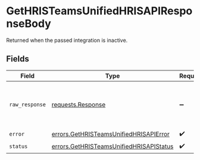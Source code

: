 # GetHRISTeamsUnifiedHRISAPIResponseBody

Returned when the passed integration is inactive.


## Fields

| Field                                                                                              | Type                                                                                               | Required                                                                                           | Description                                                                                        |
| -------------------------------------------------------------------------------------------------- | -------------------------------------------------------------------------------------------------- | -------------------------------------------------------------------------------------------------- | -------------------------------------------------------------------------------------------------- |
| `raw_response`                                                                                     | [requests.Response](https://requests.readthedocs.io/en/latest/api/#requests.Response)              | :heavy_minus_sign:                                                                                 | Raw HTTP response; suitable for custom response parsing                                            |
| `error`                                                                                            | [errors.GetHRISTeamsUnifiedHRISAPIError](../../models/errors/gethristeamsunifiedhrisapierror.md)   | :heavy_check_mark:                                                                                 | N/A                                                                                                |
| `status`                                                                                           | [errors.GetHRISTeamsUnifiedHRISAPIStatus](../../models/errors/gethristeamsunifiedhrisapistatus.md) | :heavy_check_mark:                                                                                 | N/A                                                                                                |